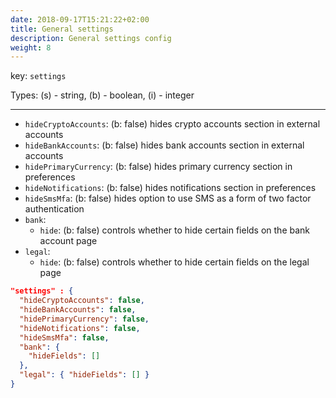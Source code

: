 ```yaml
---
date: 2018-09-17T15:21:22+02:00
title: General settings
description: General settings config
weight: 8
---
```


key: `settings`

Types: (s) - string, (b) - boolean, (i) - integer

---

- `hideCryptoAccounts`: (b: false) hides crypto accounts section in external accounts
- `hideBankAccounts`: (b: false) hides bank accounts section in external accounts
- `hidePrimaryCurrency`: (b: false) hides primary currency section in preferences
- `hideNotifications`: (b: false) hides notifications section in preferences
- `hideSmsMfa`: (b: false) hides option to use SMS as a form of two factor authentication
- `bank`:
  - `hide`: (b: false) controls whether to hide certain fields on the bank account page
- `legal`:
  - `hide`: (b: false) controls whether to hide certain fields on the legal page

```json
"settings" : {
  "hideCryptoAccounts": false,
  "hideBankAccounts": false,
  "hidePrimaryCurrency": false,
  "hideNotifications": false,
  "hideSmsMfa": false,
  "bank": {
    "hideFields": []
  },
  "legal": { "hideFields": [] }
}
```
